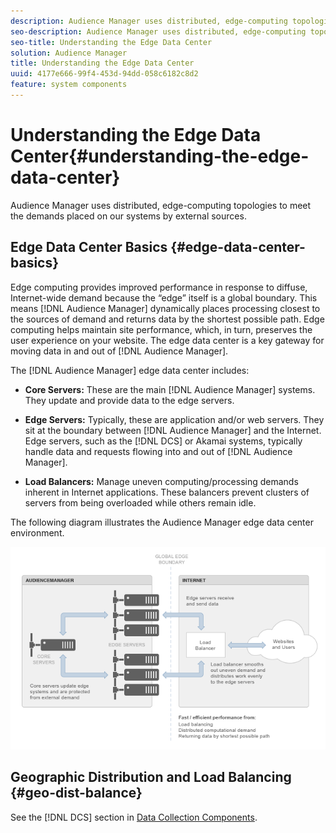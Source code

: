```yaml
---
description: Audience Manager uses distributed, edge-computing topologies to meet the demands placed on our systems by external sources.
seo-description: Audience Manager uses distributed, edge-computing topologies to meet the demands placed on our systems by external sources.
seo-title: Understanding the Edge Data Center
solution: Audience Manager
title: Understanding the Edge Data Center
uuid: 4177e666-99f4-453d-94dd-058c6182c8d2
feature: system components
---
```


# Understanding the Edge Data Center{#understanding-the-edge-data-center}

Audience Manager uses distributed, edge-computing topologies to meet the demands placed on our systems by external sources.

## Edge Data Center Basics {#edge-data-center-basics}

<!-- 

c_compedge.xml

 -->

Edge computing provides improved performance in response to diffuse, Internet-wide demand because the “edge” itself is a global boundary. This means [!DNL Audience Manager] dynamically places processing closest to the sources of demand and returns data by the shortest possible path. Edge computing helps maintain site performance, which, in turn, preserves the user experience on your website. The edge data center is a key gateway for moving data in and out of [!DNL Audience Manager].

The [!DNL Audience Manager] edge data center includes:

* **Core Servers:** These are the main [!DNL Audience Manager] systems. They update and provide data to the edge servers. 

* **Edge Servers:** Typically, these are application and/or web servers. They sit at the boundary between [!DNL Audience Manager] and the Internet. Edge servers, such as the [!DNL DCS] or Akamai systems, typically handle data and requests flowing into and out of [!DNL Audience Manager]. 

* **Load Balancers:** Manage uneven computing/processing demands inherent in Internet applications. These balancers prevent clusters of servers from being overloaded while others remain idle.

The following diagram illustrates the Audience Manager edge data center environment.

![](assets/edge_data_center.png)

## Geographic Distribution and Load Balancing {#geo-dist-balance}

See the [!DNL DCS] section in [Data Collection Components](../../reference/system-components/components-data-collection.md). 
